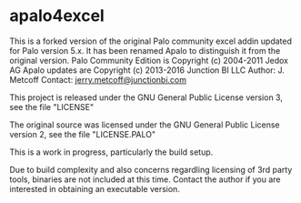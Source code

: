 # apalo4excel
This is a forked version of the original Palo community excel addin updated for Palo version 5.x.
It has been renamed Apalo to distinguish it from the original version.
Palo Community Edition is Copyright (c) 2004-2011 Jedox AG
Apalo updates are Copyright (c) 2013-2016 Junction BI LLC
Author: J. Metcoff Contact: jerry.metcoff@junctionbi.com

This project is released under the GNU General Public License version 3, see the file "LICENSE"

The original source was licensed under the GNU General Public License version 2, see the file "LICENSE.PALO"

This is a work in progress, particularly the build setup.

Due to build complexity and also  concerns regardling licensing of 3rd party tools, binaries are not included at this time. Contact the author if you are interested in obtaining an executable version.

